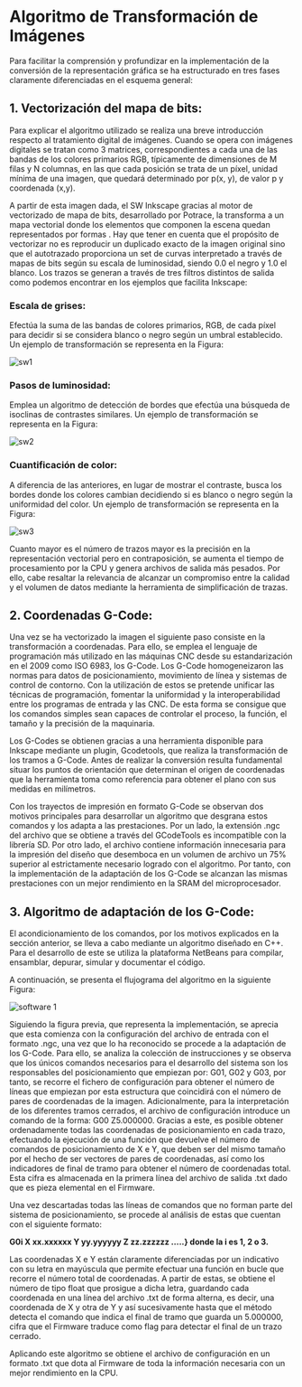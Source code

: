 # Algoritmo de Transformación de Imágenes

Para facilitar la comprensión y profundizar en la implementación de la conversión de la representación gráfica se ha estructurado 
en tres fases claramente diferenciadas en el esquema general:

## 1. Vectorización del mapa de bits:

Para explicar el algoritmo utilizado se realiza una breve introducción respecto al tratamiento digital de imágenes. Cuando se opera 
con imágenes digitales se tratan como 3 matrices, correspondientes a cada una de las bandas de los colores primarios RGB, típicamente 
de dimensiones de M filas y N columnas, en las que cada posición se trata de un píxel, unidad mínima de una imagen, que quedará 
determinado por p(x, y), de valor p y coordenada (x,y). 
 
A partir de esta imagen dada, el SW Inkscape gracias al motor de vectorizado de mapa de bits, desarrollado por 
Potrace, la transforma a un mapa vectorial donde los elementos que componen la escena quedan representados por formas 
. Hay que tener en cuenta que el propósito de vectorizar no es reproducir un duplicado exacto de la imagen original sino 
que el autotrazado proporciona un set de curvas interpretado a través de mapas de bits según su escala de luminosidad, 
siendo 0.0 el negro y 1.0 el blanco. Los trazos se generan a través de tres filtros distintos de salida como podemos encontrar 
en los ejemplos que facilita Inkscape:

### Escala de grises:

Efectúa la suma de las bandas de colores primarios, RGB, de cada píxel para decidir si se considera blanco o 
negro según un umbral establecido. Un ejemplo de transformación se representa en la Figura:

![sw1](https://user-images.githubusercontent.com/15126832/27788927-b5cd3e06-5fea-11e7-96ba-6574d1f25fb0.PNG)

### Pasos de luminosidad:

Emplea un algoritmo de detección de bordes que efectúa una búsqueda de isoclinas de contrastes similares. Un ejemplo
de transformación se representa en la Figura:

![sw2](https://user-images.githubusercontent.com/15126832/27788929-b5d02e54-5fea-11e7-859c-0e6a79c4fd92.PNG)

### Cuantificación de color:

A diferencia de las anteriores, en lugar de mostrar el contraste, busca los bordes donde los colores cambian decidiendo si 
es blanco o negro según la uniformidad del color. Un ejemplo de transformación se representa en la Figura:

![sw3](https://user-images.githubusercontent.com/15126832/27788928-b5cf20e0-5fea-11e7-8c46-07f69864f4cb.PNG)

Cuanto mayor es el número de trazos mayor es la precisión en la representación vectorial pero en contraposición, se aumenta el 
tiempo de procesamiento por la CPU y genera archivos de salida más pesados. Por ello, cabe resaltar la relevancia de alcanzar 
un compromiso entre la calidad y el volumen de datos mediante la herramienta de simplificación de trazas.

## 2. Coordenadas G-Code:

Una vez se ha vectorizado la imagen el siguiente paso consiste en la transformación a coordenadas. Para ello, se emplea el
lenguaje de programación más utilizado en las máquinas CNC desde su estandarización en el 2009 como ISO 6983, 
los G-Code. Los G-Code homogeneizaron las normas para datos de posicionamiento, movimiento de línea y sistemas de 
control de contorno. Con la utilización de estos se pretende unificar las técnicas de programación, fomentar la uniformidad 
y la interoperabilidad entre los programas de entrada y las CNC. De esta forma se consigue que los comandos simples sean 
capaces de controlar el proceso, la función, el tamaño y la precisión de la maquinaria.

Los G-Codes se obtienen gracias a una herramienta disponible para Inkscape mediante un plugin, Gcodetools, que realiza 
la transformación de los tramos a G-Code. Antes de realizar la conversión resulta fundamental situar los puntos de orientación 
que determinan el origen de coordenadas que la herramienta toma como referencia para obtener el plano con sus medidas en milímetros.
 
Con los trayectos de impresión en formato G-Code se observan dos motivos principales para desarrollar un algoritmo que 
desgrana estos comandos y los adapta a las prestaciones. Por un lado, la extensión .ngc del archivo que se obtiene 
a través del GCodeTools  es incompatible  con la librería SD. Por otro lado, el archivo contiene información innecesaria 
para la impresión del diseño que desemboca en un volumen de archivo un 75\% superior al estrictamente necesario logrado 
con el algoritmo. Por tanto, con la implementación de la adaptación de los G-Code se alcanzan las mismas prestaciones con 
un mejor rendimiento en la SRAM del microprocesador.

## 3. Algoritmo de adaptación de los G-Code:


El acondicionamiento de los comandos, por los motivos explicados en la sección anterior, se lleva a cabo mediante un 
algoritmo diseñado en C++. Para el desarrollo de este se utiliza la plataforma NetBeans para compilar, ensamblar, depurar, 
simular y documentar el código.

A continuación, se presenta el flujograma del algoritmo en la siguiente Figura:

![software 1](https://user-images.githubusercontent.com/15126832/27788926-b5cc8ea2-5fea-11e7-8a6b-811f9e003de7.png)

Siguiendo la figura previa, que representa la implementación, se aprecia que esta comienza con la configuración del archivo 
de entrada con el formato .ngc, una vez que lo ha reconocido se procede a la adaptación de los G-Code. Para ello, 
se analiza la colección de instrucciones
 y se observa que los únicos comandos necesarios para el desarrollo del sistema son los responsables del posicionamiento 
 que empiezan por: G01, G02 y G03, por tanto, se recorre el fichero de configuración para obtener el número de 
 líneas que empiezan por esta estructura que coincidirá con el número de pares de coordenadas de la imagen. Adicionalmente, 
 para la interpretación de los diferentes tramos cerrados, el archivo de configuración introduce un comando de la forma: 
 G00 Z5.000000. Gracias a este, es posible obtener ordenadamente todas las coordenadas de posicionamiento en cada trazo, 
 efectuando la ejecución de una función que devuelve el número de comandos de posicionamiento de X e Y, que deben ser 
 del mismo tamaño por el hecho de ser vectores de pares de coordenadas, así como los indicadores de final de tramo para 
 obtener el número de coordenadas total. Esta cifra es almacenada en la primera línea del archivo de salida .txt dado que es 
 pieza elemental en el Firmware. 
 
Una vez descartadas todas las líneas de comandos que no forman parte del sistema de posicionamiento, se procede al análisis de 
estas que cuentan con el siguiente formato:
 
**G0i 	X xx.xxxxxx 	Y yy.yyyyyy 	Z zz.zzzzzz …..} donde la i es 1, 2 o 3.**
 
Las coordenadas X e Y están claramente diferenciadas por un indicativo con su letra en mayúscula que permite efectuar una 
función en bucle que recorre el número total de coordenadas. A partir de estas, se obtiene el número de tipo float que prosigue 
a dicha letra, guardando cada coordenada en una línea del archivo .txt de forma alterna, es decir, una coordenada de 
X y otra de Y y así sucesivamente hasta que el método detecta el comando que indica el final de tramo que guarda un 5.000000, 
cifra que el Firmware traduce como flag para detectar el final de un trazo cerrado.
 
Aplicando este algoritmo se obtiene el archivo de configuración en un formato .txt que dota al Firmware de toda la información 
necesaria con un mejor rendimiento en la CPU.
